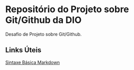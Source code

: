 # Repositório do Projeto sobre Git/Github da DIO
Desafio de Projeto sobre Git/Github.

## Links Úteis
[Sintaxe Básica Markdown](https://www.markdownguide.org/basic-syntax/)
